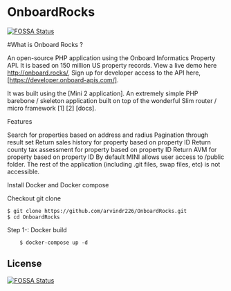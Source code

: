 # OnboardRocks
[![FOSSA Status](https://app.fossa.com/api/projects/git%2Bgithub.com%2Farvindr226%2FOnboardRocks.svg?type=shield)](https://app.fossa.com/projects/git%2Bgithub.com%2Farvindr226%2FOnboardRocks?ref=badge_shield)

#What is Onboard Rocks ?

An open-source PHP application using the Onboard Informatics Property API. It is based on 150 million US property records. View a live demo here http://onboard.rocks/, Sign up for developer access to the API here, [https://developer.onboard-apis.com/].

It was built using the [Mini 2 application]. An extremely simple PHP barebone / skeleton application built on top of the wonderful Slim router / micro framework [1] [2] [docs].

Features

Search for properties based on address and radius
Pagination through result set
Return sales history for property based on property ID
Return county tax assessment for property based on property ID
Return AVM for property based on property ID
By default MINI allows user access to /public folder. The rest of the application (including .git files, swap files, etc) is not accessible.

Install Docker and Docker compose

Checkout git clone 

	$ git clone https://github.com/arvindr226/OnboardRocks.git
	$ cd OnboardRocks

Step 1-: Docker build 
	
		$ docker-compose up -d


## License
[![FOSSA Status](https://app.fossa.com/api/projects/git%2Bgithub.com%2Farvindr226%2FOnboardRocks.svg?type=large)](https://app.fossa.com/projects/git%2Bgithub.com%2Farvindr226%2FOnboardRocks?ref=badge_large)